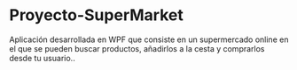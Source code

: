 # Proyecto-SuperMarket
Aplicación desarrollada en WPF que consiste en un supermercado online en el que se pueden buscar productos, añadirlos a la cesta y comprarlos desde tu usuario..
